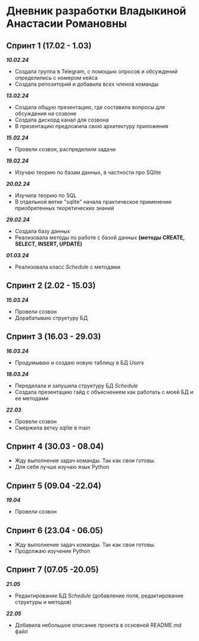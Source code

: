 <h1>Дневник разработки Владыкиной Анастасии Романовны</h1>
<h2>Спринт 1 (17.02 - 1.03)</h2>

***10.02.24***
- Создала группа в Telegram, с помощью опросов и обсуждений определились с номером кейса
- Создала репозиторий и добавила всех членов команды

***13.02.24***
- Создала общую презентацию, где составила вопросы для обсуждения на созвоне
- Создала дискорд канал для созвона
- В презентацию предложила свою архитектуру приложения

***15.02.24*** 
- Провели созвон, распределили задачи

***19.02.24*** 
- Изучаю теорию по базам данных, в частности про SQlite

***20.02.24***
- Изучила теорию по SQL
- В отдельной ветке "sqlite" начала практическое применение приобретенных теоретических знаний

***29.02.24***
- Создала базу данных
- Реализовала методы по работе с базой данных **(методы CREATE, SELECT, INSERT, UPDATE)**

***01.03.24***
- Реализовала класс *Schedule* с методами 

<h2>Спринт 2 (2.02 - 15.03)</h2>

***15.03.24***
- Провели созвон
- Дорабатываю структуру БД

<h2>Спринт 3 (16.03 - 29.03)</h2>

***16.03.24***
- Продумываю и создаю новую таблицу в БД *Users*

***18.03.24***
- Переделала и запушила структуру БД *Schedule*
- Создала презентацию гайд с объяснением как работать с моей БД и ее методами

***22.03***
- Провели созвон
- Смержила ветку sqlite в main

<h2>Спринт 4 (30.03 - 08.04)</h2>

- Жду выполнение задач команды. Так как свои готовы.
- Для себя лучше изучаю язык Python

<h2>Спринт 5 (09.04 -22.04)</h2>

***19.04***
- Провели созвон

<h2>Спринт 6 (23.04 - 06.05)</h2>

- Жду выполнение задач команды. Так как свои готовы.
- Продолжаю изучение Python

<h2>Спринт 7 (07.05 -20.05)</h2>

***21.05***
- Редактирование БД *Schedule* (добавление поля, редактирование структуры и методов)

***22.05***  
- Добавила небольшое описание проекта в основной README.md файл

